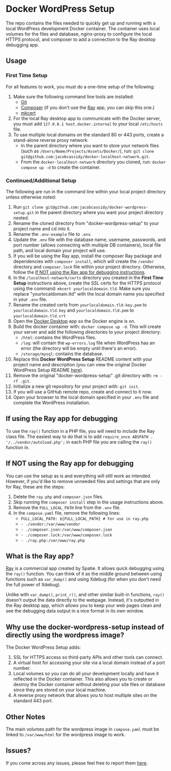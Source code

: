# Docker WordPress Setup

The repo contains the files needed to quickly get up and running with a local WordPress development Docker container. The container uses local volumes for the files and database, nginx-proxy to configure the local HTTPS protocol, and composer to add a connection to the Ray desktop debugging app.

## Usage

### First Time Setup

For all features to work, you must do a one-time setup of the following:

1. Make sure the following command line tools are installed:
    - [Git](https://git-scm.com/book/en/v2/Getting-Started-Installing-Git)
    - [Composer](https://getcomposer.org/download/) (if you don't use the [Ray](https://spatie.be/products/ray) app, you can skip this one.)
    - [mkcert](https://github.com/FiloSottile/mkcert)
2. For the local Ray desktop app to communicate with the Docker server, you must add `127.0.0.1 host.docker.internal` to your local `/etc/hosts` file.
3. To use multiple local domains on the standard 80 or 443 ports, create a stand-alone reverse proxy network:
    - In the parent directory where you want to store your network files (such as `/Users/Name/Projects/Assets/Docker/`), run: `git clone git@github.com:jacobcassidy/docker-localhost-network.git`.
    - From the `docker-localhost-network` directory you cloned, run: `docker compose up -d` to create the container.

### Continued/Additional Setup

The following are run in the command line within your local project directory unless otherwise noted:

1. Run `git clone git@github.com:jacobcassidy/docker-wordpress-setup.git` in the parent directory where you want your project directory nested.
2. Rename the cloned directory from "docker-wordpress-setup" to your project name and cd into it.
3. Rename the `.env-example` file to `.env`.
4. Update the `.env` file with the database name, username, passwords, and port number (allows connecting with multiple DB containers), local file path, and local domain your project will use.
5. If you will be using the Ray app, install the composer Ray package and dependencies with `composer install`, which will create the `/vendor` directory and `composer.lock` file within your project directory. Otherwise, follow the [If NOT using the Ray app for debugging instructions](#if-not-using-the-ray-app-for-debugging).
6. In the `/localhost-network/certs` directory you created in the __First Time Setup__ instructions above, create the SSL certs for the HTTPS protocol using the command: `mkcert yourlocaldomain.tld`. Make sure you replace "yourlocaldomain.tld" with the local domain name you specified in your `.env` file.
7. Rename the created certs from `yourlocaldomain.tld-key.pem` to `yourlocaldomain.tld.key` and `yourlocaldomain.tld.pem` to `yourlocaldomain.tld.crt`
8. Open the [Docker Desktop](https://www.docker.com/products/docker-desktop/) app so the Docker engine is on.
9. Build the docker container with: `docker compose up -d`. This will create your server and add the following directories to your project directory:
    - `/html`: contains the WordPress files.
    - `/log`: will contain the `wp-errors.log` file when WordPress has an error (the directory will be empty until there's an error).
    - `/storage/mysql`: contains the database.
10. Replace this __Docker WordPress Setup__ README content with your project name and description (you can view the original Docker WordPress Setup README [here](https://github.com/jacobcassidy/docker-wordpress-setup)).
11. Remove the original "docker-wordpress-setup" .git directory with: `rm -rf .git`.
12. Initialize a new git repository for your project with: `git init`.
13. If you will use a GitHub remote repo, create and connect to it now.
14. Open your browser to the local domain specified in your `.env` file and complete the WordPress installation.

## If using the Ray app for debugging

To use the `ray()` function in a PHP file, you will need to include the Ray class file. The easiest way to do that is to add `require_once ABSPATH . '/../vendor/autoload.php';` in each PHP file you are calling the `ray()` function in.

## If NOT using the Ray app for debugging

You can use the setup as is and everything will still work as intended. However, if you'd like to remove unneeded files and settings that are only for Ray, these are the steps:

1. Delete the `ray.php` and `composer.json` files.
2. Skip running the `composer install` step in the usage instructions above.
2. Remove the `FULL_LOCAL_PATH` line from the `.env` file.
3. In the `compose.yaml` file, remove the following lines:
    - `FULL_LOCAL_PATH: ${FULL_LOCAL_PATH} # For use in ray.php`
    - `- ./vendor:/var/www/vendor`
    - `- ./composer.json:/var/www/composer.json`
    - `- ./composer.lock:/var/www/composer.lock`
    - `- ./ray.php:/var/www/ray.php`

## What is the Ray app?

[Ray](https://spatie.be/products/ray) is a commercial app created by Spatie. It allows quick debugging using the `ray()` function. You can think of it as the middle ground between using functions such as `var_dump()` and using Xdebug (for when you don't need the full power of Xdebug).

Unlike with `var_dump()`, `print_r()`, and other similar built-in functions, `ray()` doesn't output the data directly to the webpage. Instead, it's outputted in the Ray desktop app, which allows you to keep your web pages clean and see the debugging data output in a nice format in its own window.

## Why use the docker-wordpress-setup instead of directly using the wordpress image?

The Docker WordPress Setup adds:

1. SSL for HTTPS access so third-party APIs and other tools can connect.
2. A virtual host for accessing your site via a local domain instead of a port number.
3. Local volumes so you can do all your development locally and have it reflected in the Docker container. This also allows you to create or destroy the Docker container without deleting your site files or database since they are stored on your local machine.
4. A reverse proxy network that allows you to host multiple sites on the standard 443 port.

## Other Notes

The main volumes path for the wordpress image in `compose.yaml` must be linked to `/var/www/html` for the wordpress image to work.

## Issues?

If you come across any issues, please feel free to report them [here](https://github.com/jacobcassidy/docker-wordpress-setup/issues).
